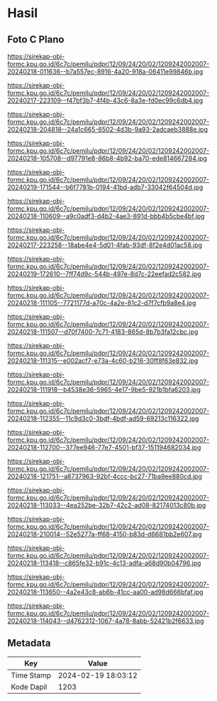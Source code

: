# Hasil

## Foto C Plano

https://sirekap-obj-formc.kpu.go.id/6c7c/pemilu/pdpr/12/09/24/20/02/1209242002007-20240218-011636--b7a557ec-8916-4a20-918a-06411e99846b.jpg

https://sirekap-obj-formc.kpu.go.id/6c7c/pemilu/pdpr/12/09/24/20/02/1209242002007-20240217-223109--f47bf3b7-4f4b-43c6-8a3e-fd0ec99c6db4.jpg

https://sirekap-obj-formc.kpu.go.id/6c7c/pemilu/pdpr/12/09/24/20/02/1209242002007-20240218-204818--24a1c665-6502-4d3b-9a93-2adcaeb3888e.jpg

https://sirekap-obj-formc.kpu.go.id/6c7c/pemilu/pdpr/12/09/24/20/02/1209242002007-20240218-105708--d97791e8-86b8-4b92-ba70-ede814667284.jpg

https://sirekap-obj-formc.kpu.go.id/6c7c/pemilu/pdpr/12/09/24/20/02/1209242002007-20240219-171544--b6f7781b-0194-41bd-adb7-33042f64504d.jpg

https://sirekap-obj-formc.kpu.go.id/6c7c/pemilu/pdpr/12/09/24/20/02/1209242002007-20240218-110609--a9c0adf3-d4b2-4ae3-891d-bbb4b5cbe4bf.jpg

https://sirekap-obj-formc.kpu.go.id/6c7c/pemilu/pdpr/12/09/24/20/02/1209242002007-20240217-223258--18abe4e4-5d01-4fab-93df-8f2e4d01ac58.jpg

https://sirekap-obj-formc.kpu.go.id/6c7c/pemilu/pdpr/12/09/24/20/02/1209242002007-20240219-172610--7ff74d9c-544b-497e-8d7c-22eefad2c582.jpg

https://sirekap-obj-formc.kpu.go.id/6c7c/pemilu/pdpr/12/09/24/20/02/1209242002007-20240218-111105--7721177d-a70c-4a2e-81c2-d7f7cfb9a8e4.jpg

https://sirekap-obj-formc.kpu.go.id/6c7c/pemilu/pdpr/12/09/24/20/02/1209242002007-20240218-111507--d70f7400-7c71-4183-865d-8b7b3fa12cbc.jpg

https://sirekap-obj-formc.kpu.go.id/6c7c/pemilu/pdpr/12/09/24/20/02/1209242002007-20240218-111315--e002acf7-e73a-4c60-b216-30ff8f63e832.jpg

https://sirekap-obj-formc.kpu.go.id/6c7c/pemilu/pdpr/12/09/24/20/02/1209242002007-20240218-111918--b4538e36-5965-4e17-9be5-921b1bfa6203.jpg

https://sirekap-obj-formc.kpu.go.id/6c7c/pemilu/pdpr/12/09/24/20/02/1209242002007-20240218-112355--11c9d3c0-3bdf-4bdf-ad59-69213c116322.jpg

https://sirekap-obj-formc.kpu.go.id/6c7c/pemilu/pdpr/12/09/24/20/02/1209242002007-20240218-112700--377ee946-77e7-4501-bf37-151194682034.jpg

https://sirekap-obj-formc.kpu.go.id/6c7c/pemilu/pdpr/12/09/24/20/02/1209242002007-20240218-121751--a8737963-92bf-4ccc-bc27-71ba9ee880cd.jpg

https://sirekap-obj-formc.kpu.go.id/6c7c/pemilu/pdpr/12/09/24/20/02/1209242002007-20240218-113033--4ea252be-32b7-42c2-ad08-82174013c80b.jpg

https://sirekap-obj-formc.kpu.go.id/6c7c/pemilu/pdpr/12/09/24/20/02/1209242002007-20240218-210014--52e5277a-ff68-4150-b83d-d6681bb2e607.jpg

https://sirekap-obj-formc.kpu.go.id/6c7c/pemilu/pdpr/12/09/24/20/02/1209242002007-20240218-113418--c865fe32-b91c-4c13-adfa-a68d90b04796.jpg

https://sirekap-obj-formc.kpu.go.id/6c7c/pemilu/pdpr/12/09/24/20/02/1209242002007-20240218-113650--4a2e43c8-ab6b-41cc-aa00-ad98d666bfaf.jpg

https://sirekap-obj-formc.kpu.go.id/6c7c/pemilu/pdpr/12/09/24/20/02/1209242002007-20240218-114043--d4762312-1067-4a78-8abb-52421b2f6633.jpg


## Metadata

| Key        | Value               |
| ---------- | ------------------- |
| Time Stamp | 2024-02-19 18:03:12 |
| Kode Dapil | 1203                |



